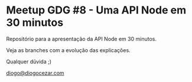 # Meetup GDG #8 - Uma API Node em 30 minutos

Repositório para a apresentação da API Node em 30 minutos.

Veja as branches com a evolução das explicações.

Qualquer dúvida ;)

diogo@diogocezar.com
